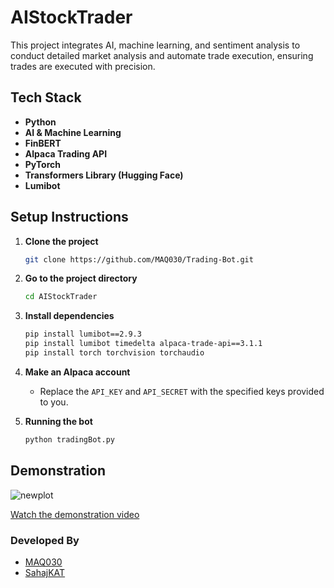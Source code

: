 # AIStockTrader

This project integrates AI, machine learning, and sentiment analysis to conduct detailed market analysis and automate trade execution, ensuring trades are executed with precision.

## Tech Stack

- **Python**
- **AI & Machine Learning**
- **FinBERT**
- **Alpaca Trading API**
- **PyTorch**
- **Transformers Library (Hugging Face)**
- **Lumibot**

## Setup Instructions

1. **Clone the project**

    ```bash
    git clone https://github.com/MAQ030/Trading-Bot.git
    ```

2. **Go to the project directory**

    ```bash
    cd AIStockTrader
    ```

3. **Install dependencies**

    ```bash
    pip install lumibot==2.9.3
    pip install lumibot timedelta alpaca-trade-api==3.1.1
    pip install torch torchvision torchaudio
    ```

4. **Make an Alpaca account**

    - Replace the `API_KEY` and `API_SECRET` with the specified keys provided to you.

5. **Running the bot**

    ```bash
    python tradingBot.py
    ```

## Demonstration

![newplot](https://github.com/MAQ030/Trading-Bot/assets/156931518/c7a81643-6330-450a-b44a-574c8c5306d8)

[Watch the demonstration video](https://github.com/MAQ030/Trading-Bot/assets/156931518/8a90e028-ce12-4dc3-a2dc-43955fa27ad4)

### Developed By

- [MAQ030](https://github.com/MAQ030)
- [SahajKAT](https://github.com/SahajKAT)

